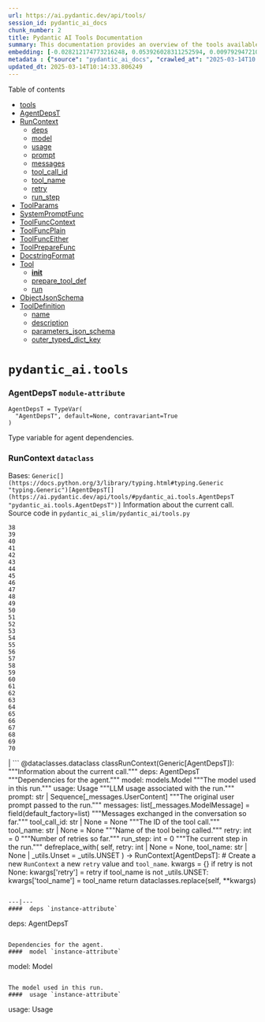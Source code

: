 ```yaml
---
url: https://ai.pydantic.dev/api/tools/
session_id: pydantic_ai_docs
chunk_number: 2
title: Pydantic AI Tools Documentation
summary: This documentation provides an overview of the tools available in the Pydantic AI library. It includes a table of contents with sections for various components such as AgentDepsT and RunContext, detailing their attributes and usage.
embedding: [-0.028212174773216248, 0.053926028311252594, 0.009792947210371494, -0.034128010272979736, 0.009392273612320423, 0.004233593586832285, -0.0005402472452260554, 0.01067089568823576, -0.009374596178531647, -0.015260971151292324, -0.006304725538939238, -0.051380567252635956, 0.030144836753606796, -0.05336036905646324, 0.017877137288451195, -0.013705412857234478, -0.013469722121953964, 0.02962631732225418, -0.003776943078264594, 0.07773078233003616, 0.04916507378220558, -0.0153552470728755, 0.01903202198445797, 0.01903202198445797, 0.01693437434732914, 0.01725255697965622, -0.013493291102349758, 0.04167011007666588, 0.03155898302793503, 0.01197308674454689, 0.029720595106482506, -0.014683528803288937, -0.035212185233831406, 0.014612821862101555, 0.011802210472524166, -0.026020251214504242, 0.03228962421417236, -0.00899749156087637, -0.015496661886572838, 0.04209435358643532, -0.011961301788687706, -0.026562338694930077, 0.016121242195367813, 0.02481822855770588, -0.05402030423283577, 0.008013483136892319, 0.012774434871971607, 0.03023911453783512, 0.02405223436653614, -0.026562338694930077, -0.011796317994594574, 0.0312761515378952, 0.0074301487766206264, 0.03134686127305031, -0.010223083198070526, -0.005630061030387878, -0.011059785261750221, 0.0063400790095329285, -0.009680994786322117, -0.04049165919423103, 0.007801361382007599, 0.014966357499361038, 0.0029652833472937346, 0.0333973690867424, -0.027575809508562088, 0.00867930892854929, 0.013893965631723404, 0.03549501672387123, -0.06349506974220276, -0.015803059563040733, 0.015968043357133865, 0.04346136003732681, -0.08249173313379288, -0.021117884665727615, 0.0018266027327626944, -0.018018553033471107, 0.010063991881906986, 0.05067349597811699, 0.01556736882776022, -0.010676787234842777, 0.0004264528106432408, 0.010871232487261295, -0.01661619357764721, 0.027387255802750587, -0.04850514233112335, -0.03318524733185768, -0.0369562990963459, -0.023451222106814384, -0.012244130484759808, -0.02240239828824997, -0.037545524537563324, -0.0072946264408528805, -0.027340117841959, 0.03558929264545441, 0.06627621501684189, 0.0351414792239666, -0.012644805014133453, -0.01913808286190033, -0.017500033602118492, 0.02189566381275654, 0.027575809508562088, 0.0039154114201664925, -0.05534017086029053, -0.011448674835264683, 0.027410825714468956, 0.03700343519449234, 0.018336733803153038, -0.03653205558657646, -0.03191251680254936, 0.0020018976647406816, -0.10106416046619415, 0.02477109059691429, 0.004154048394411802, 0.021989939734339714, -0.056000106036663055, -0.0401381216943264, -0.035848550498485565, 0.027622947469353676, 0.0038093505427241325, -0.030003422871232033, -0.038323305547237396, -0.023298023268580437, 0.008985706605017185, 0.009227289818227291, 0.021282868459820747, 0.032266054302453995, -0.023934388533234596, 0.0004820610920432955, -0.04558257758617401, -0.013245816342532635, 0.024229001253843307, 0.003049248130992055, 0.0011158480774611235, 0.0018103990005329251, -0.025148194283246994, -0.023580852895975113, -0.056471485644578934, 0.01610945723950863, -0.06401358544826508, 0.002063766587525606, 0.0046961368061602116, 0.0015202048234641552, 0.013893965631723404, 0.014824943616986275, 0.0009074091212823987, 0.05651862546801567, -0.05694286897778511, 0.008714662864804268, -0.015991613268852234, 0.02524247206747532, -0.002510105725377798, -0.0010635541984811425, 0.013316523283720016, -0.04122230038046837, -0.03424585610628128, 0.002815030515193939, 0.02333337627351284, 0.027646515518426895, 0.02136535942554474, -0.015095987357199192, 0.0015157856978476048, 0.02856571041047573, -0.012061470188200474, 0.00041761441389098763, -0.04117516055703163, -0.03066335618495941, -0.007329979911446571, -0.014636390842497349, -0.05420885607600212, -0.06151526793837547, 0.0029770678374916315, -0.009857762604951859, -0.046360354870557785, -0.010046315379440784, 0.04454553872346878, -0.010423419997096062, -0.02625594101846218, -0.016097672283649445, -0.04801018908619881, -0.02606738917529583, -0.014129656367003918, 0.002281780354678631, -0.03554215282201767, 0.003632582491263747, -0.05882839113473892, -0.03490578755736351, -0.0030669248662889004, -0.0013986768899485469, 0.001428138231858611, 0.04030310735106468, 0.030946185812354088, 0.00678199902176857, 0.04112802445888519, 0.010099345818161964, -0.019090944901108742, -0.022343475371599197, 0.023910818621516228, 0.002334810793399811, 0.002689819782972336, -0.02333337627351284, 0.020846839994192123, 0.02755223959684372, 0.026963014155626297, 0.004587129689753056, 0.0011769803240895271, -0.05062635615468025, -0.01002274639904499, 0.019161652773618698, -0.005076188128441572, -0.012079146690666676, 0.011366182938218117, -0.04313139244914055, 0.00959850288927555, 0.016557270660996437, -0.023239100351929665, 0.011077461764216423, -0.042565736919641495, 0.019892293959856033, 0.0036532054655253887, 0.030380528420209885, 0.017299694940447807, 0.036084242165088654, 0.060242537409067154, -0.03749838471412659, -0.012668373994529247, 0.033350229263305664, -0.0326431579887867, -0.06806746870279312, 0.011354397982358932, 0.02505391836166382, 0.0064225709065794945, -0.01894953101873398, -0.018996668979525566, -0.027882207185029984, 0.0181010439991951, -0.048033758997917175, 0.02627951093018055, -0.0036885591689497232, 0.03782835230231285, -0.03485865145921707, 0.020564012229442596, 0.004339654464274645, -0.021718895062804222, 0.0323367603123188, 0.02144785225391388, 0.026161665096879005, 0.009333350695669651, -0.028942814096808434, 0.02299162559211254, 0.038558993488550186, 0.06434355676174164, -0.015249187126755714, 0.05779135227203369, -0.03549501672387123, -0.01334009226411581, -0.01270372699946165, -0.02455896884202957, 0.009952038526535034, -0.04586540535092354, 0.007300518453121185, 0.032242484390735626, -0.01958589442074299, -0.010382174514234066, 0.015532015822827816, -0.01731147989630699, 0.0072121345438063145, 0.032266054302453995, -0.01149581279605627, -0.02479465864598751, -0.04963645711541176, 0.0230976864695549, 0.005146895069628954, 0.04091590270400047, 0.0026088012382388115, -0.02668018452823162, 0.00430724723264575, -0.011248337104916573, 0.04555900767445564, -0.010016853921115398, -0.007123750634491444, 0.012845141813158989, 0.06123243644833565, 0.022131353616714478, 0.05208763852715492, -0.022072432562708855, 0.021035393700003624, -0.010665003210306168, 0.00420118635520339, 0.003697397420182824, 0.003370376769453287, 0.005061457399278879, 0.029579179361462593, 0.03636706992983818, -0.016957944259047508, -0.009144797921180725, -0.014671744778752327, 0.03462295979261398, -0.01653370074927807, -0.006787891499698162, -0.03431656211614609, 0.010435204952955246, 0.01574413664638996, -0.001888471539132297, -0.0054974849335849285, 6.288153235800564e-05, 0.013186893425881863, 0.020929332822561264, -0.03389231860637665, 0.01041752751916647, -0.020882192999124527, 0.018973099067807198, 0.04624250903725624, -0.002442344557493925, -0.01356399804353714, -0.007942776195704937, 0.02224919945001602, 0.007936883717775345, 0.01733504980802536, 0.034976497292518616, 0.015414169989526272, 0.005777367856353521, -0.03759266436100006, 0.0142003633081913, 0.013304738327860832, -0.014754236675798893, 0.013752550818026066, -0.01720541901886463, 0.020139768719673157, -0.018018553033471107, 0.024276139214634895, -0.006016004364937544, -0.04963645711541176, -0.01712292805314064, 0.061798095703125, 0.04058593511581421, 0.011884702369570732, -0.02441755309700966, 0.02837715670466423, 0.0010274640517309308, 0.0351414792239666, -0.04185866564512253, -0.008378803730010986, -0.06198664754629135, -0.04859941825270653, 0.005303040146827698, 0.04181152582168579, 0.0003750796022359282, 0.027646515518426895, -0.007005905266851187, 0.031865380704402924, 0.034363701939582825, 0.0055357846431434155, 0.015708783641457558, 0.007070720195770264, -0.07537388056516647, -0.02585526742041111, -0.012574097141623497, -0.016050534322857857, -0.02460610680282116, 0.022225631400942802, -0.04435698688030243, -0.005945297423750162, 0.01621551811695099, -0.0380169078707695, -0.027340117841959, 0.016627976670861244, -0.005518108140677214, -6.780710100429133e-05, -0.021695327013731003, 0.0029151991475373507, 0.03639063984155655, 0.014282855205237865, -0.03558929264545441, -0.030757633969187737, -0.017924275249242783, -0.023321593180298805, -0.041929371654987335, 0.015190264210104942, 0.013351877219974995, 0.00955725647509098, 0.05670717731118202, -0.00894446112215519, -0.002420248696580529, 0.02123573049902916, 0.05354892089962959, 0.005447400733828545, 0.004710867535322905, 0.00966331735253334, -0.017606092616915703, -0.006911628879606724, 0.05208763852715492, -0.06962302327156067, -0.018560640513896942, -0.0468788743019104, -0.01799498312175274, 0.008555571548640728, 0.014282855205237865, 0.03822902590036392, 0.048410866409540176, -0.020905762910842896, 0.002084389328956604, 0.004563560709357262, -0.027175134047865868, 0.008207927457988262, -0.022213846445083618, 0.025925973430275917, 0.046171803027391434, 0.007842606864869595, 0.030828339979052544, 0.012821572832763195, 0.08659275621175766, 0.011990763247013092, -0.009851870127022266, 0.0021064854227006435, -0.002280307235196233, -0.05444454774260521, 0.01193184033036232, -0.006764322519302368, 0.04093946889042854, 0.040680211037397385, -0.02015155367553234, -0.05731997266411781, -0.01839565671980381, -0.0236279908567667, -0.023191962391138077, 0.06457924842834473, 0.03679131343960762, -0.07000013440847397, 0.0153552470728755, -0.029555611312389374, 0.003223069943487644, 0.012609451077878475, 0.06698329001665115, 0.012267699465155602, 0.006575769744813442, -0.02771722339093685, 0.017476463690400124, 0.013410799205303192, 0.020127983763813972, 0.016580838710069656, 0.0333973690867424, -0.02797648310661316, 0.023557282984256744, 0.03537717089056969, -0.044215571135282516, 0.00412164069712162, 0.005656576249748468, -0.0749024972319603, 0.03320881724357605, -0.0315825492143631, 0.014223932288587093, 0.03243103623390198, -0.057932768017053604, 0.00678199902176857, -0.021412497386336327, -0.010441096499562263, 0.062128063291311264, -0.0021713003516197205, 0.06061964109539986, 0.027670085430145264, 0.034363701939582825, 0.011212984099984169, 0.001453180331736803, 0.009068198502063751, -0.024888934567570686, 0.012255915440618992, -0.026585908606648445, -0.004475176800042391, -0.012833356857299805, 0.020021922886371613, 0.04284856468439102, 0.024653244763612747, 0.0072710574604570866, -0.03318524733185768, -0.009675102308392525, -0.02227276936173439, -0.014766020700335503, -0.016627976670861244, 0.04159940406680107, 0.02835358865559101, 0.011106923222541809, -0.02583169750869274, 0.005871643777936697, 0.03471723571419716, -0.012491606175899506, 0.02373405173420906, 0.003776943078264594, -0.011696149595081806, -0.0323367603123188, 0.020670073106884956, 0.007094289176166058, -0.0023141878191381693, 0.046784598380327225, -0.010765171609818935, 0.04242432117462158, 0.08018197119235992, 0.00033991015516221523, 0.013210462406277657, -0.019055591896176338, -0.04935362935066223, 0.0033350230660289526, 0.00017741246847435832, 0.023981526494026184, 0.05482165142893791, 0.04183509573340416, 0.012055577710270882, 0.05463309958577156, 0.005924674216657877, 0.020033707842230797, 0.04786877706646919, -0.08013483136892319, 0.02566671371459961, 0.0032142316922545433, 0.032690297812223434, 0.006351863499730825, 0.0312761515378952, 0.0006831347127445042, 0.006281156558543444, 0.011967194266617298, -0.001555558410473168, 0.026161665096879005, -0.002404044847935438, -0.021883878856897354, -0.0025292555801570415, 0.01773572340607643, -0.007854391820728779, 0.01534346304833889, -0.0125151751562953, -0.019974784925580025, 0.009516010992228985, 0.02320374734699726, 0.004551776219159365, -0.005559353623539209, 0.0025557707995176315, -0.013045478612184525, 0.017005082219839096, 0.02561957575380802, 0.011925947852432728, -0.011301367543637753, 0.001717595849186182, -0.0007836715085431933, 0.02797648310661316, -0.03959603235125542, 0.014659959822893143, -0.006534523796290159, 0.046737462282180786, 0.0019311904907226562, 0.003927195910364389, 0.019762663170695305, 0.0013397542061284184, 0.028070759028196335, -0.0031494167633354664, 0.03756909444928169, -0.05133342742919922, 0.0496835932135582, -0.004601860418915749, -0.015296325087547302, -0.03662633150815964, 0.029060659930109978, -0.026232372969388962, 0.0057007684372365475, -0.01546130795031786, 0.04704385995864868, 0.011242445558309555, -0.012373760342597961, 0.036484915763139725, 0.041080884635448456, -0.016462992876768112, -0.017617877572774887, -0.013611136935651302, 0.017617877572774887, 0.010941939428448677, -0.014883866533637047, -0.030404096469283104, 0.014565683901309967, -0.024323277175426483, 0.047397393733263016, -0.019314851611852646, -0.03697986528277397, -0.012845141813158989, 0.009197828359901905, -0.02407580241560936, 0.018042121082544327, 0.009009276516735554, -0.02500678040087223, 0.006024843081831932, -0.000778515764977783, 0.012149854563176632, 0.005370801314711571, -0.02373405173420906, 0.003712128149345517, -0.009527795948088169, 0.004634268116205931, 0.0012579989852383733, -0.02967345528304577, 0.000963385624345392, 0.03087547793984413, -0.00216688122600317, -0.029131367802619934, 0.01608588919043541, 0.009710456244647503, -0.028707124292850494, -0.01345793716609478, 0.023239100351929665, -0.01094783190637827, -0.007371225859969854, 0.015602722764015198, 0.011625442653894424, -0.07579812407493591, 0.013952887617051601, -0.0072298115119338036, -0.018254242837429047, -0.022096000611782074, -0.032925985753536224, -0.02272058092057705, 0.0264680627733469, -0.023191962391138077, 0.015143126249313354, 0.04732668772339821, -0.025124626234173775, 0.01784178428351879, 0.004799251444637775, -0.008184358477592468, -0.00396254938095808, 0.014589252881705761, 0.0013979403302073479, -0.026656614616513252, -0.01663976162672043, -0.004852281883358955, 0.045723989605903625, -0.03808761388063431, 0.018666701391339302, 0.0418822318315506, 0.005241171456873417, -0.05345464497804642, 0.04732668772339821, 0.015520230866968632, -0.01240911427885294, 0.011165846139192581, -0.03344450518488884, 0.010729817673563957, 0.04817517474293709, 0.017370402812957764, -0.017276126891374588, 0.04367348179221153, 0.007235703524202108, -0.021494990214705467, 0.02712799608707428, 0.01935020461678505, 0.009633856825530529, -0.0006415205425582826, -0.04308425635099411, -0.0002355065371375531, -0.004442769102752209, 0.010753386653959751, 0.013858611695468426, -0.010046315379440784, -0.006416678428649902, 0.002102066297084093, 0.039218928664922714, -0.03558929264545441, -0.011360290460288525, 0.008567356504499912, -0.03389231860637665, 0.009781163185834885, 0.017429325729608536, 0.03250174596905708, 0.003155309008434415, 0.014400700107216835, 0.007441933266818523, -0.036862023174762726, 0.00704715121537447, 0.008602709509432316, 0.02009263075888157, 0.021836740896105766, 0.010665003210306168, 0.02481822855770588, -0.026868736371397972, -0.042542167007923126, 0.052700433880090714, -0.018914176151156425, -0.03759266436100006, -0.060855332762002945, 0.044262707233428955, 0.0739125981926918, -0.006799675989896059, 0.03452868387103081, 0.0156380757689476, 0.04836372658610344, 0.04765665531158447, -0.011808102950453758, -0.02144785225391388, 0.007418363820761442, -0.013681843876838684, -0.001160776591859758, -0.0010974346660077572, -0.009798839688301086, 0.002473279135301709, 0.0002051245392067358, -0.03825259581208229, -0.01945626549422741, -0.00625758757814765, -0.022013509646058083, 0.005058511160314083, -0.02110609970986843, -0.023274453356862068, 0.008638063445687294, -0.0036944514140486717, 0.042400751262903214, -0.03137042745947838, -0.007612808607518673, 0.019526973366737366, -0.050767771899700165, 0.006852706428617239, -0.007883853279054165, -0.008420049212872982, -0.007553886156529188, 0.03525932505726814, 0.024912504479289055, 0.0056212227791547775, -0.020163336768746376, -0.00992846954613924, -0.02418186329305172, -0.010217190720140934, -0.008149005472660065, -0.009616179391741753, 0.0015393546782433987, 0.04258930683135986, 0.012397329322993755, 0.009203720837831497, 0.010370389558374882, 0.009409950114786625, -0.025784559547901154, -0.03549501672387123, -0.004056825768202543, -0.025266040116548538, -0.07160282880067825, 0.0211296696215868, 0.00022132827143650502, -0.01100086234509945, 0.013057263568043709, 0.0029623371083289385, -0.016498347744345665, -0.01007577683776617, -0.01619195006787777, -0.01778286136686802, -0.023274453356862068, 0.035000067204236984, -0.039218928664922714, 0.02028118260204792, -0.021412497386336327, 0.006829137448221445, 0.002851857105270028, -0.011271907016634941, 0.030168406665325165, -0.00694109033793211, -0.02068185620009899, -0.00931567419320345, -0.034340132027864456, 0.00704715121537447, 0.0034499221947044134, 0.015708783641457558, -0.020434381440281868, 0.03111116960644722, -0.010264328680932522, -0.015319894067943096, -0.009922577068209648, -0.0009552837582305074, -0.0195387564599514, 0.01566164568066597, -0.020764349028468132, -0.003099332330748439, 0.0002649678790476173, -0.005518108140677214, 0.004136371426284313, -0.034787945449352264, 0.028235742822289467, -0.025690283626317978, -0.008620386011898518, -0.017900707200169563, 0.003417514730244875, 0.015532015822827816, -0.019656602293252945, -0.01302190963178873, 0.016557270660996437, -0.011413320899009705, -0.020116198807954788, -0.014483192004263401, -0.017370402812957764, 0.022213846445083618, -0.040279537439346313, -0.030451234430074692, 0.012002547271549702, 0.014471407048404217, 0.02644449472427368, -0.023816542699933052, 0.036649901419878006, -0.08225604891777039, -0.003791673807427287, 0.046973150223493576, -0.0036915051750838757, 0.030946185812354088, -0.015249187126755714, -0.0010591349564492702, 0.028447864577174187, -0.01765323244035244, -0.01805390603840351, -0.011372075416147709, 0.00942173507064581, 0.001611534971743822, -0.005085026379674673, 0.03384518250823021, -0.021801387891173363, 0.0016557270428165793, 0.0073476568795740604, 0.047397393733263016, 0.010276113636791706, -0.013363661244511604, 0.01924414373934269, -0.05260615795850754, 0.03771050646901131, -0.022732365876436234, -0.009993284940719604, -0.028919246047735214, 0.04770379140973091, 0.03881825506687164, 0.0016409963136538863, -0.03895966708660126, 0.0035176833625882864, -0.03525932505726814, 0.0236279908567667, -0.057272832840681076, 0.0415758341550827, 0.0011408901773393154, 0.017452893778681755, -0.001652780920267105, -0.002072604838758707, 0.036249224096536636, -0.015590937808156013, 0.03683845326304436, 0.015308109112083912, 0.04063307121396065, 0.0086144944652915, 0.0009022533777169883, -4.3018149881390855e-05, -0.005026103463023901, 0.00778368441388011, 0.023557282984256744, 0.03389231860637665, 0.01975087821483612, -0.011896487325429916, 0.06094960868358612, 0.018595993518829346, 0.0007033893489278853, -0.020422596484422684, 0.004419200122356415, 0.05251188203692436, 0.024700382724404335, -0.022449536249041557, -0.016840098425745964, 0.013316523283720016, -0.01441248506307602, -0.015543799847364426, -0.024959642440080643, -0.006540416274219751, 0.0023156609386205673, 0.013917534612119198, -0.007265164982527494, 0.022767718881368637, -0.013104401528835297, -0.007583347614854574, -0.010293790139257908, 0.035824984312057495, 0.004289570264518261, -0.019703740254044533, 0.033350229263305664, 0.024252571165561676, 0.0833873599767685, -0.01943269558250904, 0.008237388916313648, 0.06113816052675247, -0.014035379514098167, 0.00878536980599165, -0.01685188338160515, 0.0002594438847154379, 0.02521890215575695, 0.012750865891575813, -0.01077695656567812, 0.005303040146827698, 0.024888934567570686, -0.005114487838000059, -0.04030310735106468, 0.006935198325663805, -0.00866752490401268, 0.025902405381202698, 0.002868060953915119, -0.008048836141824722, 0.028471434488892555, 0.015803059563040733, -0.01638050191104412, 0.022025292739272118, -0.0019901131745427847, 0.04388560354709625, -0.005612384062260389, -0.010535373352468014, -0.02519533410668373, 0.05783849209547043, -0.011077461764216423, 0.015001711435616016, -0.016993297263979912, 0.0600539855659008, -0.030804771929979324, 0.011784533970057964, 0.08088903874158859, -0.03931320458650589, -0.036013536155223846, 0.011195306666195393, -0.02630307897925377, 0.04185866564512253, -0.0108299870043993, -0.008873754180967808, -0.010953724384307861, 0.045511867851018906, -0.003803458297625184, 0.000765994715038687, -0.023474792018532753, -0.007760115433484316, 0.02030475251376629, 0.034363701939582825, -0.02115323767066002, 0.013116186484694481, -0.04874083027243614, 0.03662633150815964, 0.03846471756696701, -0.04155226796865463, -0.03030982054769993, -0.020033707842230797, -0.009975607506930828, -0.0064756013453006744, 0.025171764194965363, -0.005211709998548031, -0.01642763987183571, 0.009592610411345959, 0.010429312475025654, -0.00836112629622221, 0.012962986715137959, -0.01231483742594719, -0.002759054070338607, 0.001651307800784707, -0.005373747553676367, 0.04640749469399452, 0.034787945449352264, 0.030851909890770912, -0.007648162543773651, -0.02774079330265522, -0.0054857004433870316, 0.0031435242854058743, -0.03240746632218361, 0.0596768781542778, -0.011943625286221504, 0.005391424056142569, 0.011949516832828522, -0.04525260999798775, -0.013328307308256626, 0.0034882219042629004, -0.02564314566552639, -0.02388725057244301, 0.00877358578145504, 0.016415854915976524, 0.01291584875434637, -0.004484015051275492, 0.017558954656124115, 0.08475437015295029, -0.0071060736663639545, 0.009345135651528835, 0.028872108086943626, 0.053313229233026505, 0.008420049212872982, 0.004118694458156824, -0.002841545734554529, -0.01903202198445797, 0.02776436135172844, 0.002997690811753273, 0.013905749656260014, -0.017170066013932228, -0.009239074774086475, 0.01061786524951458, 0.042330045253038406, 0.012468037195503712, -0.0028503842186182737, 0.029367057606577873, -0.016840098425745964, 0.006793783511966467, 0.03368019685149193, -0.014188578352332115, -0.009286212734878063, 0.018136397004127502, -0.02651520073413849, 0.038535427302122116, -0.013045478612184525, -0.01544952392578125, 0.03740410879254341, 0.025077488273382187, -0.014542114920914173, -0.028895676136016846, 0.0007133325561881065, 0.013634705916047096, -0.022543814033269882, 0.004887635353952646, -0.00661112368106842, 0.005980650894343853, -0.014070733450353146, 0.009233182296156883, -0.015060634352266788, -0.03575427457690239, -0.0036502592265605927, -0.023168394342064857, -0.01040574349462986, -0.017594309523701668, 0.009062306024134159, -0.0047727362252771854, 0.019491618499159813, 0.028094328939914703, -0.009221397340297699, 0.02100003883242607, 0.04251859709620476, -0.000897834193892777, -0.02792934514582157, -0.017912492156028748, -0.02566671371459961, -0.004077448509633541, 0.03092261590063572, -0.021506773307919502, 0.03959603235125542, -0.025996681302785873, -0.01773572340607643, 0.02460610680282116, 0.012574097141623497, 0.010429312475025654, 0.000719961361028254, 0.009074090979993343, 0.022626304998993874, 0.028495002537965775, 0.022178493440151215, 0.07466680556535721, 0.025690283626317978, -0.007642270065844059, 0.03735697269439697, 0.0011725610820576549, 0.0254074539989233, -0.018961314111948013, 0.015367032028734684, -0.010906586423516273, 0.03297312557697296, 0.028212174773216248, -0.014035379514098167, 0.007659947033971548, 0.005417939275503159, 0.03160611912608147, -0.006705399602651596, 0.015909120440483093, -0.032713863998651505, -0.0036207980010658503, -0.003193608717992902, 0.015803059563040733, 0.03533003106713295, 0.02418186329305172, -0.03172396495938301, 0.03030982054769993, 0.015378816984593868, 0.027410825714468956, 0.022131353616714478, -0.01744111068546772, -0.028495002537965775, -0.01663976162672043, -0.01272729691118002, -0.0191970057785511, -0.04610109701752663, -0.01951518841087818, 0.0315825492143631, -0.01377611979842186, 0.012656589038670063, -0.017052220180630684, -0.012138069607317448, -0.04982500895857811, 0.014494976960122585, -0.005544623360037804, 0.005715498700737953, 0.020823271945118904, -0.00485817389562726, -0.0020784970838576555, 0.03023911453783512, -0.007995806634426117, 0.003352699801325798, 0.017370402812957764, -0.019043806940317154, -0.023580852895975113, 0.01900845393538475, 0.006893952377140522, -0.004504638258367777, 0.003049248130992055, -0.007053043693304062, 0.006622908171266317, 0.008956246078014374, -0.0125151751562953, -0.004472230561077595, 0.0161683801561594, -0.056471485644578934, -0.02519533410668373, 0.011949516832828522, 0.014648175798356533, 0.01661619357764721, 0.036885589361190796, -0.03252531215548515, -0.02644449472427368, -0.02129465341567993, 0.005768529139459133, 0.010688572190701962, 0.040279537439346313, 0.024252571165561676, -0.024016879498958588, -0.002454129047691822, -0.031016893684864044, -0.02880140021443367, 0.00740068731829524, 0.01242089830338955, -0.03547144681215286, 0.041740819811820984, 0.0029888523276895285, -0.025336747989058495, 0.02415829338133335, -0.008054728619754314, 0.006717184092849493, -0.04878797009587288, -0.00672896858304739, -0.017511816695332527, -0.016922591254115105, 0.013705412857234478, -0.002214019186794758, -0.022579167038202286, -0.02649163268506527, 0.011649011634290218, -0.013481507077813148, 0.009380488656461239, 0.016451209783554077, 0.009692778810858727, 0.002692766021937132, 0.08088903874158859, 0.0028886839281767607, -0.024040449410676956, 0.02668018452823162, -0.00710018165409565, 0.00961028691381216, -0.011413320899009705, -0.003538306336849928, -0.036885589361190796, -0.0032731543760746717, -0.03193608671426773, 0.05279470980167389, 0.01890239305794239, 0.027693655341863632, 0.015614507719874382, -0.005406154785305262, 0.023050548508763313, -0.010423419997096062, 0.022154923528432846, 0.008078297600150108, 0.025596007704734802, 0.026208803057670593, -0.02325088530778885, -0.031841810792684555, -0.006110280752182007, 0.010983185842633247, 0.0071591041050851345, -0.04091590270400047, 0.03200679272413254, 0.02882497012615204, 0.006387217435985804, -0.02500678040087223, 0.013292954303324223, -0.009356919676065445, -0.05156911909580231, 0.013540429063141346, 0.03342093899846077, -0.0036502592265605927, 0.0055505153723061085, 0.002706023631617427, 0.0072533804923295975, -0.016651546582579613, 0.013092617504298687, -0.021330006420612335, 0.004098071716725826, 0.014671744778752327, 0.007577455136924982, -0.038983236998319626, 0.007076612673699856, 0.01511955726891756, 0.009675102308392525, -0.014860297553241253, 0.00661112368106842, -0.018760977312922478, -0.013717196881771088, -0.023085901513695717, 0.003276100382208824, 0.035612862557172775, 0.005721391178667545, 0.03285527974367142, -0.04124586656689644, 0.004867012612521648, 0.002445290796458721, 0.015060634352266788, -0.004469284322112799, -0.0007299045682884753, 0.0030404096469283104, -0.04053879529237747, -0.020952900871634483, 0.051380567252635956, -0.02081148698925972, -0.011083354242146015, 0.004212970845401287, -0.010824094526469707, -0.010635541751980782, 0.030168406665325165, 0.002202234696596861, -0.03549501672387123, 0.05534017086029053, 0.013540429063141346, 0.024535398930311203, -0.013941103592514992, -0.027481533586978912, 0.012067362666130066, -0.046171803027391434, -0.03714485093951225, -0.015225617215037346, -0.003871219465509057, -0.018136397004127502, 0.020505089312791824, 0.04812803491950035, -0.0065580932423472404, -0.008490756154060364, 0.03179467096924782, 0.019526973366737366, 0.013151539489626884, -0.0006754010682925582, -0.03660276159644127, -0.013010125607252121, 0.0015540854074060917, 0.022555597126483917, -0.0031995009630918503, -0.006469708867371082, 0.014966357499361038, -0.006404893938452005, -0.016993297263979912, -0.022520244121551514, -0.027835069224238396, -0.033915888518095016, 0.01409430243074894, -0.006216341629624367, 0.00047580053796991706, -0.00016194526688195765, 0.0029107797890901566, 0.020399028435349464, -0.009068198502063751, -0.01280978787690401, -0.00015540854656137526, -0.029131367802619934, -0.01858421042561531, 0.020988253876566887, -0.029532041400671005, 0.0003947818768210709, -0.00778368441388011, -0.006351863499730825, 0.01913808286190033, 0.02163640409708023, -0.03808761388063431, -0.004484015051275492, 0.0009972661500796676, -0.025973113253712654, 0.011277798563241959, -0.0018074528779834509, -0.024464692920446396, -0.019951215013861656, 0.0073358723893761635, 0.007341764401644468, -0.025737421587109566, -0.031865380704402924, -0.009857762604951859, 0.016074104234576225, 0.025572437793016434, -0.009404057636857033, -0.01544952392578125, -0.008284526877105236, -0.0005240435129962862, 0.006057250313460827, 0.0034263532143086195, -0.002865114714950323, 0.004295462742447853, -0.0046372138895094395, -0.022543814033269882, 0.005797990597784519, -0.0023731105029582977, 0.00661112368106842, -0.03469366580247879, 0.017429325729608536, -0.0064343553967773914, -0.019951215013861656, 0.004448661580681801, 0.026963014155626297, 0.007494963705539703, -0.0031877164728939533, 0.023592635989189148, 0.01597982831299305, 0.04134014621376991, 0.004454553592950106, 0.005191087257117033, -0.015072418376803398, 0.0046814060769975185, -0.0048021976836025715, -0.031205445528030396, 0.008543786592781544, 0.012762649916112423, 0.028117896988987923, 0.003393945749849081, -0.006393109448254108, -0.02168354205787182, 0.00043492295662872493, -0.04772736132144928, -0.04049165919423103, -0.004177617374807596, 0.016580838710069656, 0.010287897661328316, -0.01166668813675642, 0.005364908836781979, -0.03108759969472885, -0.007023582234978676, -0.01603875122964382, -0.0220017246901989, 0.024441123008728027, -0.020528657361865044, -0.02604381926357746, -0.010782848112285137, -0.008803046308457851, 0.008367018774151802, -0.027811499312520027, -0.010912477970123291, 0.019361989572644234, 0.0323367603123188, 0.004003795329481363, 0.005541677121073008, -0.016203733161091805, -0.00845540314912796, 0.0004673304210882634, 0.01988050900399685, -0.0015098933363333344, 0.021058961749076843, 0.029532041400671005, 0.008685201406478882, -0.009639748372137547, 0.021353574469685555, -0.0002310873387614265, -0.04035024344921112, 0.04164654389023781, 0.019055591896176338, 0.022143138572573662, 0.022131353616714478, 0.013622920960187912, -0.0376398004591465, -0.021011823788285255, -0.025572437793016434, 0.023510145023465157, -0.0254074539989233, 0.022237414494156837, -0.00801937561482191, 0.01376433577388525, 0.012114500626921654, -0.015402385964989662, 0.018890608102083206, 0.03547144681215286, -0.01585019752383232, 0.0018266027327626944, -0.010747495107352734, 0.008107759058475494, -0.007412471808493137, -0.04414486512541771, -0.0005059984396211803, 0.003500006627291441, 0.0018339680973440409, -0.021707111969590187, 0.02818860486149788, -0.030969755724072456, -1.3269108421809506e-05, -0.03672060742974281, 0.019786233082413673, 0.029532041400671005, 0.005164572037756443, 0.004669621586799622, 0.003697397420182824, 0.007984021678566933, 0.009386381134390831, -0.017087573185563087, -0.010765171609818935, 0.007359441369771957, -0.022496674209833145, 0.005671306978911161, -0.03610781207680702, -0.006481493357568979, 0.041505128145217896, -0.018124612048268318, -0.010741602629423141, 0.014341777190566063, -0.0008484864374622703, 0.016451209783554077, 0.029107797890901566, -0.0018413334619253874, -0.0039448728784918785, -0.029390627518296242, 0.02405223436653614, 0.02367512881755829, 0.009527795948088169, -0.016462992876768112, 0.02649163268506527, -0.017370402812957764, 0.04138728231191635, -0.0031847702339291573, -0.012279484421014786, 0.014789589680731297, -0.028070759028196335, -0.026821598410606384, 0.008844292722642422, -0.022897349670529366, -0.009840086102485657, -0.010517696850001812, 0.010853555984795094, 0.0017632609233260155, 0.024028664454817772, 0.024676814675331116, 0.021624619141221046, 0.030168406665325165, -0.0064343553967773914, 0.029131367802619934, -0.03992599993944168, -0.008355234749615192, 0.03705057501792908, 0.018666701391339302, -0.01209093164652586, -0.0429428406059742, -0.018124612048268318, -0.014459623023867607, -0.03087547793984413, 0.034340132027864456, 0.002717808121815324, -0.020505089312791824, 0.024936074391007423, 0.004109856206923723, 0.006133849732577801, -0.05934691056609154, 0.01603875122964382, 0.032101068645715714, -0.009191936813294888, -0.008013483136892319, -0.024511830881237984, -0.0017058112425729632, -0.0016734037781134248, 0.004277785774320364, -0.011872917413711548, -0.009574933908879757, -0.00807240605354309, 0.0007998752407729626, -0.005845128558576107, 0.027787931263446808, -0.0037298048846423626, 0.013587567023932934, -0.011154061183333397, -0.06094960868358612, 0.01826602779328823, 0.04115159064531326, -0.0005472442717291415, 0.013705412857234478, 0.01523740217089653, 0.019597679376602173, 0.015944473445415497, 0.0037445356138050556, 0.0012057051062583923, 0.010181836783885956, 0.022897349670529366, 0.0028017729055136442, 0.009692778810858727, -0.03174753487110138, -0.016498347744345665, 0.012585882097482681, 0.0014760128688067198, 0.01579127460718155, 0.046313218772411346, -0.025077488273382187, -0.019809801131486893, -0.026114527136087418, -0.013175108470022678, -0.031464703381061554, 0.021117884665727615, 0.020776133984327316, -0.005612384062260389, -0.0063282945193350315, 0.016840098425745964, -0.017747508361935616, 0.00615152670070529, -0.01322224736213684, 0.004124586936086416, 0.012962986715137959, 0.0012579989852383733, -0.004006741568446159, 0.03681488335132599, 0.002297984203323722, 0.043013546615839005, -0.002216965425759554, -0.014341777190566063, -0.007500855717808008, -0.016922591254115105, -0.007441933266818523, 0.008638063445687294, 0.02333337627351284, -0.025808129459619522, 0.0072298115119338036, -0.011295475997030735, -0.027882207185029984, -0.01534346304833889, 0.00836112629622221, -0.036673467606306076, 0.04461624473333359, -0.042777858674526215, 0.04315496236085892, -0.00971634779125452, -0.000699706666637212, -0.02941419556736946, 0.006787891499698162, -0.01600339636206627, -0.005874590016901493]
metadata : {"source": "pydantic_ai_docs", "crawled_at": "2025-03-14T10:14:33.803969", "url_path": "/api/tools/", "chunk_size": 4980}
updated_dt: 2025-03-14T10:14:33.806249
---
```

Table of contents 
  * [ tools  ](https://ai.pydantic.dev/api/tools/#pydantic_ai.tools)
  * [ AgentDepsT  ](https://ai.pydantic.dev/api/tools/#pydantic_ai.tools.AgentDepsT)
  * [ RunContext  ](https://ai.pydantic.dev/api/tools/#pydantic_ai.tools.RunContext)
    * [ deps  ](https://ai.pydantic.dev/api/tools/#pydantic_ai.tools.RunContext.deps)
    * [ model  ](https://ai.pydantic.dev/api/tools/#pydantic_ai.tools.RunContext.model)
    * [ usage  ](https://ai.pydantic.dev/api/tools/#pydantic_ai.tools.RunContext.usage)
    * [ prompt  ](https://ai.pydantic.dev/api/tools/#pydantic_ai.tools.RunContext.prompt)
    * [ messages  ](https://ai.pydantic.dev/api/tools/#pydantic_ai.tools.RunContext.messages)
    * [ tool_call_id  ](https://ai.pydantic.dev/api/tools/#pydantic_ai.tools.RunContext.tool_call_id)
    * [ tool_name  ](https://ai.pydantic.dev/api/tools/#pydantic_ai.tools.RunContext.tool_name)
    * [ retry  ](https://ai.pydantic.dev/api/tools/#pydantic_ai.tools.RunContext.retry)
    * [ run_step  ](https://ai.pydantic.dev/api/tools/#pydantic_ai.tools.RunContext.run_step)
  * [ ToolParams  ](https://ai.pydantic.dev/api/tools/#pydantic_ai.tools.ToolParams)
  * [ SystemPromptFunc  ](https://ai.pydantic.dev/api/tools/#pydantic_ai.tools.SystemPromptFunc)
  * [ ToolFuncContext  ](https://ai.pydantic.dev/api/tools/#pydantic_ai.tools.ToolFuncContext)
  * [ ToolFuncPlain  ](https://ai.pydantic.dev/api/tools/#pydantic_ai.tools.ToolFuncPlain)
  * [ ToolFuncEither  ](https://ai.pydantic.dev/api/tools/#pydantic_ai.tools.ToolFuncEither)
  * [ ToolPrepareFunc  ](https://ai.pydantic.dev/api/tools/#pydantic_ai.tools.ToolPrepareFunc)
  * [ DocstringFormat  ](https://ai.pydantic.dev/api/tools/#pydantic_ai.tools.DocstringFormat)
  * [ Tool  ](https://ai.pydantic.dev/api/tools/#pydantic_ai.tools.Tool)
    * [ __init__  ](https://ai.pydantic.dev/api/tools/#pydantic_ai.tools.Tool.__init__)
    * [ prepare_tool_def  ](https://ai.pydantic.dev/api/tools/#pydantic_ai.tools.Tool.prepare_tool_def)
    * [ run  ](https://ai.pydantic.dev/api/tools/#pydantic_ai.tools.Tool.run)
  * [ ObjectJsonSchema  ](https://ai.pydantic.dev/api/tools/#pydantic_ai.tools.ObjectJsonSchema)
  * [ ToolDefinition  ](https://ai.pydantic.dev/api/tools/#pydantic_ai.tools.ToolDefinition)
    * [ name  ](https://ai.pydantic.dev/api/tools/#pydantic_ai.tools.ToolDefinition.name)
    * [ description  ](https://ai.pydantic.dev/api/tools/#pydantic_ai.tools.ToolDefinition.description)
    * [ parameters_json_schema  ](https://ai.pydantic.dev/api/tools/#pydantic_ai.tools.ToolDefinition.parameters_json_schema)
    * [ outer_typed_dict_key  ](https://ai.pydantic.dev/api/tools/#pydantic_ai.tools.ToolDefinition.outer_typed_dict_key)


# `pydantic_ai.tools`
###  AgentDepsT `module-attribute`
```
AgentDepsT = TypeVar(
  "AgentDepsT", default=None, contravariant=True
)

```

Type variable for agent dependencies.
###  RunContext `dataclass`
Bases: `Generic[](https://docs.python.org/3/library/typing.html#typing.Generic "typing.Generic")[AgentDepsT[](https://ai.pydantic.dev/api/tools/#pydantic_ai.tools.AgentDepsT "pydantic_ai.tools.AgentDepsT")]`
Information about the current call.
Source code in `pydantic_ai_slim/pydantic_ai/tools.py`
```
38
39
40
41
42
43
44
45
46
47
48
49
50
51
52
53
54
55
56
57
58
59
60
61
62
63
64
65
66
67
68
69
70
```
| ```
@dataclasses.dataclass
classRunContext(Generic[AgentDepsT]):
"""Information about the current call."""
  deps: AgentDepsT
"""Dependencies for the agent."""
  model: models.Model
"""The model used in this run."""
  usage: Usage
"""LLM usage associated with the run."""
  prompt: str | Sequence[_messages.UserContent]
"""The original user prompt passed to the run."""
  messages: list[_messages.ModelMessage] = field(default_factory=list)
"""Messages exchanged in the conversation so far."""
  tool_call_id: str | None = None
"""The ID of the tool call."""
  tool_name: str | None = None
"""Name of the tool being called."""
  retry: int = 0
"""Number of retries so far."""
  run_step: int = 0
"""The current step in the run."""
  defreplace_with(
    self, retry: int | None = None, tool_name: str | None | _utils.Unset = _utils.UNSET
  ) -> RunContext[AgentDepsT]:
    # Create a new `RunContext` a new `retry` value and `tool_name`.
    kwargs = {}
    if retry is not None:
      kwargs['retry'] = retry
    if tool_name is not _utils.UNSET:
      kwargs['tool_name'] = tool_name
    return dataclasses.replace(self, **kwargs)

```
  
---|---  
####  deps `instance-attribute`
```
deps: AgentDepsT[](https://ai.pydantic.dev/api/tools/#pydantic_ai.tools.AgentDepsT "pydantic_ai.tools.AgentDepsT")

```

Dependencies for the agent.
####  model `instance-attribute`
```
model: Model[](https://ai.pydantic.dev/api/models/base/#pydantic_ai.models.Model "pydantic_ai.models.Model")

```

The model used in this run.
####  usage `instance-attribute`
```
usage: Usage[](https://ai.pydantic.dev/api/usage/#pydantic_ai.usage.Usage "pydantic_ai.result.Usage")